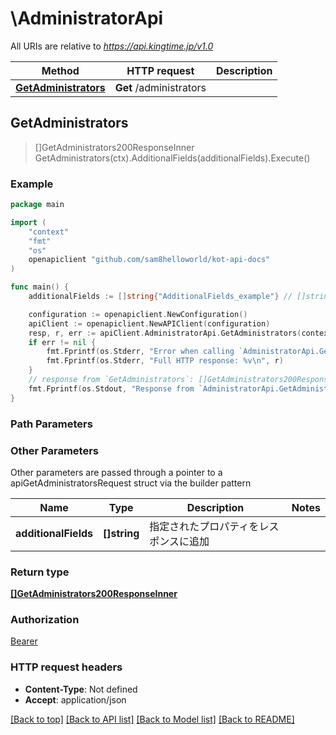 # \AdministratorApi

All URIs are relative to *https://api.kingtime.jp/v1.0*

Method | HTTP request | Description
------------- | ------------- | -------------
[**GetAdministrators**](AdministratorApi.md#GetAdministrators) | **Get** /administrators | 



## GetAdministrators

> []GetAdministrators200ResponseInner GetAdministrators(ctx).AdditionalFields(additionalFields).Execute()





### Example

```go
package main

import (
    "context"
    "fmt"
    "os"
    openapiclient "github.com/sam8helloworld/kot-api-docs"
)

func main() {
    additionalFields := []string{"AdditionalFields_example"} // []string | 指定されたプロパティをレスポンスに追加 (optional)

    configuration := openapiclient.NewConfiguration()
    apiClient := openapiclient.NewAPIClient(configuration)
    resp, r, err := apiClient.AdministratorApi.GetAdministrators(context.Background()).AdditionalFields(additionalFields).Execute()
    if err != nil {
        fmt.Fprintf(os.Stderr, "Error when calling `AdministratorApi.GetAdministrators``: %v\n", err)
        fmt.Fprintf(os.Stderr, "Full HTTP response: %v\n", r)
    }
    // response from `GetAdministrators`: []GetAdministrators200ResponseInner
    fmt.Fprintf(os.Stdout, "Response from `AdministratorApi.GetAdministrators`: %v\n", resp)
}
```

### Path Parameters



### Other Parameters

Other parameters are passed through a pointer to a apiGetAdministratorsRequest struct via the builder pattern


Name | Type | Description  | Notes
------------- | ------------- | ------------- | -------------
 **additionalFields** | **[]string** | 指定されたプロパティをレスポンスに追加 | 

### Return type

[**[]GetAdministrators200ResponseInner**](GetAdministrators200ResponseInner.md)

### Authorization

[Bearer](../README.md#Bearer)

### HTTP request headers

- **Content-Type**: Not defined
- **Accept**: application/json

[[Back to top]](#) [[Back to API list]](../README.md#documentation-for-api-endpoints)
[[Back to Model list]](../README.md#documentation-for-models)
[[Back to README]](../README.md)

